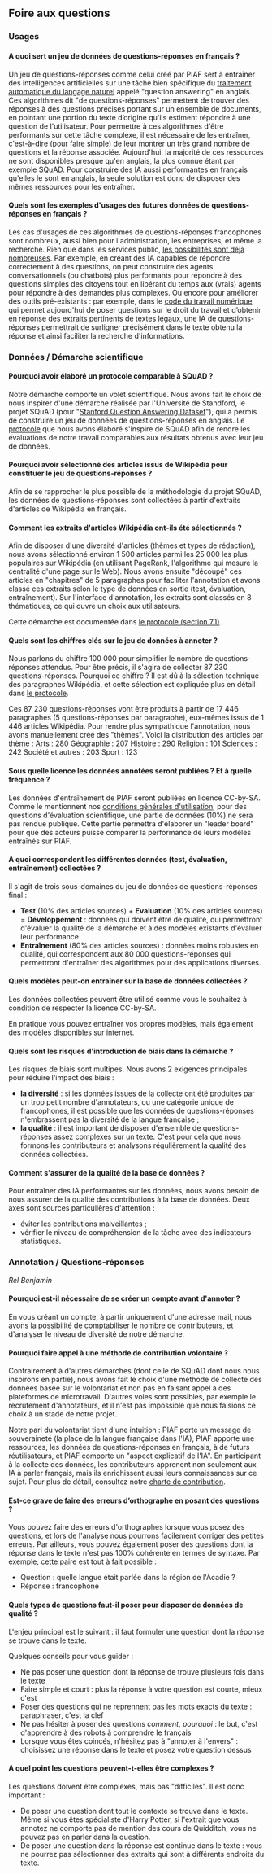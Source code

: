 ## Foire aux questions

### Usages

#### A quoi sert un jeu de données de questions-réponses en français ?

Un jeu de questions-réponses comme celui créé par PIAF sert à entraîner des intelligences artificielles sur une tâche bien spécifique du [traitement automatique du langage naturel](https://fr.wikipedia.org/wiki/Traitement_automatique_du_langage_naturel) appelé "question answering" en anglais. Ces algorithmes dit "de questions-réponses" permettent de trouver des réponses à des questions précises portant sur un ensemble de documents, en pointant une portion du texte d’origine qu'ils estiment répondre à une question de l'utilisateur. Pour permettre à ces algorithmes d'être performants sur cette tâche complexe, il est nécessaire de les entraîner, c'est-à-dire (pour faire simple) de leur montrer un très grand nombre de questions et la réponse associée. Aujourd'hui, la majorité de ces ressources ne sont disponibles presque qu'en anglais, la plus connue étant par exemple [SQuAD](https://rajpurkar.github.io/SQuAD-explorer/). Pour construire des IA aussi performantes en français qu'elles le sont en anglais, la seule solution est donc de disposer des mêmes ressources pour les entraîner.

#### Quels sont les exemples d'usages des futures données de questions-réponses en français ?

Les cas d'usages de ces algorithmes de questions-réponses francophones sont nombreux, aussi bien pour l'administration, les entreprises, et même la recherche. Rien que dans les services public, [les possibilités sont déjà nombreuses](https://piaf.etalab.studio/cas-usage/). Par exemple, en créant des IA capables de répondre correctement à des questions, on peut construire des agents conversationnels (ou chatbots) plus performants pour répondre à des questions simples des citoyens tout en libérant du temps aux (vrais) agents pour répondre à des demandes plus complexes. Ou encore pour améliorer des outils pré-existants : par exemple, dans le [code du travail numérique](https://code.travail.gouv.fr/), qui permet aujourd'hui de poser questions sur le droit du travail et d’obtenir en réponse des extraits pertinents de textes légaux, une IA de questions-réponses permettrait de surligner précisément dans le texte obtenu la réponse et ainsi faciliter la recherche d'informations.

### Données / Démarche scientifique

#### Pourquoi avoir élaboré un protocole comparable à SQuAD ?

Notre démarche comporte un volet scientifique. Nous avons fait le choix de nous inspirer d'une démarche réalisée par l'Université de Standford, le projet SQuAD (pour "[Stanford Question Answering Dataset](https://rajpurkar.github.io/SQuAD-explorer/)"), qui a permis de construire un jeu de données de questions-réponses en anglais. Le [protocole](https://piaf.etalab.studio/protocole-fr/) que nous avons élaboré s'inspire de SQuAD afin de rendre les évaluations de notre travail comparables aux résultats obtenus avec leur jeu de données.

#### Pourquoi avoir sélectionné des articles issus de Wikipédia pour constituer le jeu de questions-réponses ?

Afin de se rapprocher le plus possible de la méthodologie du projet SQuAD, les données de questions-réponses sont collectées à partir d'extraits d'articles de Wikipédia en français.

#### Comment les extraits d'articles Wikipédia ont-ils été sélectionnés ?

Afin de disposer d'une diversité d'articles (thèmes et types de rédaction), nous avons sélectionné environ 1 500 articles parmi les 25 000 les plus populaires sur Wikipédia (en utilisant PageRank, l'algorithme qui mesure la centralité d'une page sur le Web). Nous avons ensuite "découpé" ces articles en "chapitres" de 5 paragraphes pour faciliter l'annotation et avons classé ces extraits selon le type de données en sortie (test, évaluation, entraînement). Sur l'interface d'annotation, les extraits sont classés en 8 thématiques, ce qui ouvre un choix aux utilisateurs.

Cette démarche est documentée dans [le protocole (section 7.1)](https://piaf.etalab.studio/protocole-fr).

#### Quels sont les chiffres clés sur le jeu de données à annoter ?

Nous parlons du chiffre 100 000 pour simplifier le nombre de questions-réponses attendus. Pour être précis, il s'agira de collecter 87 230 questions-réponses. Pourquoi ce chiffre ? Il est dû à la sélection technique des paragraphes Wikipédia, et cette sélection est expliquée plus en détail dans [le protocole](https://piaf.etalab.studio/protocole-fr/).

Ces 87 230 questions-réponses vont être produits à partir de 17 446 paragraphes (5 questions-réponses par paragraphe), eux-mêmes issus de 1 446 articles Wikipédia. Pour rendre plus sympathique l'annotation, nous avons manuellement créé des "thèmes". Voici la distribution des articles par thème :
Arts : 280
Géographie : 207
Histoire : 290
Religion : 101
Sciences : 242
Société et autres : 203
Sport : 123

#### Sous quelle licence les données annotées seront publiées ? Et à quelle fréquence ?

Les données d'entraînement de PIAF seront publiées en licence CC-by-SA. Comme le mentionnent nos [conditions générales d'utilisation](https://piaf.etalab.studio/cgu.html), pour des questions d'évaluation scientifique, une partie de données (10%) ne sera pas rendue publique. Cette partie permettra d'élaborer un "leader board" pour que des acteurs puisse comparer la performance de leurs modèles entraînés sur PIAF.

#### A quoi correspondent les différentes données (test, évaluation, entraînement) collectées ?

Il s'agit de trois sous-domaines du jeu de données de questions-réponses final :
* **Test** (10% des articles sources) + **Evaluation** (10% des articles sources) = **Développement** : données qui doivent être de qualité, qui permettront d'évaluer la qualité de la démarche et à des modèles existants d'évaluer leur performance.
* **Entraînement** (80% des articles sources) : données moins robustes en qualité, qui correspondent aux 80 000 questions-réponses qui permettront d'entraîner des algorithmes pour des applications diverses.

#### Quels modèles peut-on entraîner sur la base de données collectées ?

Les données collectées peuvent être utilisé comme vous le souhaitez à condition de respecter la licence CC-by-SA.   
  
En pratique vous pouvez entraîner vos propres modèles, mais également des modèles disponibles sur internet.

#### Quels sont les risques d'introduction de biais dans la démarche ?

Les risques de biais sont multipes. Nous avons 2 exigences principales pour réduire l'impact des biais :   
* **la diversité** : si les données issues de la collecte ont été produites par un trop petit nombre d'annotateurs, ou une catégorie unique de francophones, il est possible que les données de questions-réponses n'embrassent pas la diversité de la langue française ; 
* **la qualité** : il est important de disposer d'ensemble de questions-réponses assez complexes sur un texte. C'est pour cela que nous formons les contributeurs et analysons régulièrement la qualité des données collectées.

#### Comment s'assurer de la qualité de la base de données ?

Pour entraîner des IA performantes sur les données, nous avons besoin de nous assurer de la qualité des contributions à la base de données. Deux axes sont sources particulières d'attention :
* éviter les contributions malveillantes ;
* vérifier le niveau de compréhension de la tâche avec des indicateurs statistiques.

### Annotation / Questions-réponses
_Rel Benjamin_

#### Pourquoi est-il nécessaire de se créer un compte avant d'annoter ?

En vous créant un compte, à partir uniquement d'une adresse mail, nous avons la possibilité de comptabiliser le nombre de contributeurs, et d'analyser le niveau de diversité de notre démarche.

#### Pourquoi faire appel à une méthode de contribution volontaire ?

Contrairement à d'autres démarches (dont celle de SQuAD dont nous nous inspirons en partie), nous avons fait le choix d'une méthode de collecte des données basée sur le volontariat et non pas en faisant appel à des plateformes de microtravail. D'autres voies sont possibles, par exemple le recrutement d'annotateurs, et il n'est pas impossible que nous faisions ce choix à un stade de notre projet.

Notre pari du volontariat tient d'une intuition : PIAF porte un message de souveraineté (la place de la langue française dans l'IA), PIAF apporte une ressources, les données de questions-réponses en français, à de futurs réutilisateurs, et PIAF comporte un "aspect explicatif de l'IA". En participant à la collecte des données, les contributeurs apprenent non seulement aux IA à parler français, mais ils enrichissent aussi leurs connaissances sur ce sujet. Pour plus de détail, consultez notre [charte de contribution](https://piaf.etalab.studio/contribution.html). 

#### Est-ce grave de faire des erreurs d’orthographe en posant des questions ?

Vous pouvez faire des erreurs d'orthographes lorsque vous posez des questions, et lors de l'analyse nous pourrons facilement corriger des petites erreurs. Par ailleurs, vous pouvez également poser des questions dont la réponse dans le texte n'est pas 100% cohérente en termes de syntaxe. Par exemple, cette paire est tout à fait possible : 
* Question : quelle langue était parlée dans la région de l'Acadie ?
* Réponse : francophone

#### Quels types de questions faut-il poser pour disposer de données de qualité ?

L'enjeu principal est le suivant : il faut formuler une question dont la réponse se trouve dans le texte.

Quelques conseils pour vous guider : 
* Ne pas poser une question dont la réponse de trouve plusieurs fois dans le texte
* Faire simple et court : plus la réponse à votre question est courte, mieux c'est
* Poser des questions qui ne reprennent pas les mots exacts du texte : paraphraser, c'est la clef
* Ne pas hésiter à poser des questions *comment*, *pourquoi* : le but, c'est d'apprendre à des robots à comprendre le français
* Lorsque vous êtes coincés, n'hésitez pas à "annoter à l'envers" : choisissez une réponse dans le texte et posez votre question dessus 

#### A quel point les questions peuvent-t-elles être complexes ?

Les questions doivent être complexes, mais pas "difficiles". Il est donc important : 
* De poser une question dont tout le contexte se trouve dans le texte. Même si vous êtes spécialiste d'Harry Potter, si l'extrait que vous annotez ne comporte pas de mention des cours de Quidditch, vous ne pouvez pas en parler dans la question.
* De poser une question dans la réponse est continue dans le texte : vous ne pourrez pas sélectionner des extraits qui sont à différents endroits du texte.
